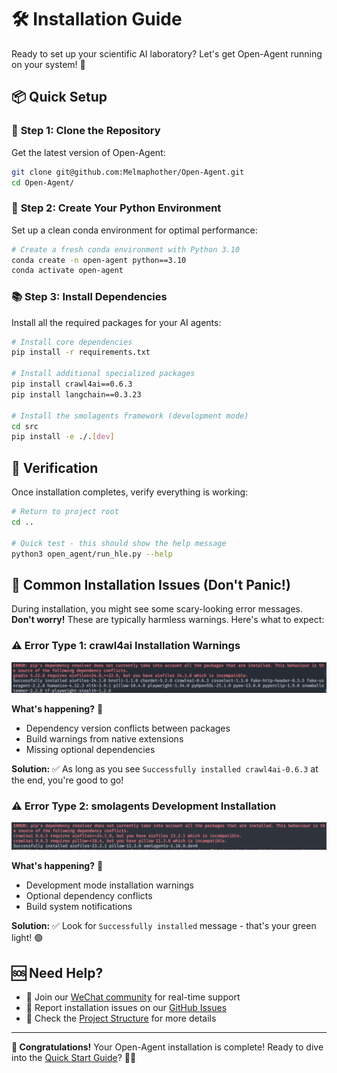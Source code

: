 # 🛠️ Installation Guide

Ready to set up your scientific AI laboratory? Let's get Open-Agent running on your system! 🚀

## 📦 Quick Setup

### 🔄 **Step 1: Clone the Repository**
Get the latest version of Open-Agent:

```bash
git clone git@github.com:Melmaphother/Open-Agent.git
cd Open-Agent/
```

### 🐍 **Step 2: Create Your Python Environment**
Set up a clean conda environment for optimal performance:

```bash
# Create a fresh conda environment with Python 3.10
conda create -n open-agent python==3.10
conda activate open-agent
```

### 📚 **Step 3: Install Dependencies**
Install all the required packages for your AI agents:

```bash
# Install core dependencies
pip install -r requirements.txt

# Install additional specialized packages
pip install crawl4ai==0.6.3
pip install langchain==0.3.23

# Install the smolagents framework (development mode)
cd src
pip install -e ./.[dev]
```

## 🎉 Verification

Once installation completes, verify everything is working:

```bash
# Return to project root
cd ..

# Quick test - this should show the help message
python3 open_agent/run_hle.py --help
```

## 🚨 Common Installation Issues (Don't Panic!)

During installation, you might see some scary-looking error messages. **Don't worry!** These are typically harmless warnings. Here's what to expect:

### ⚠️ **Error Type 1: crawl4ai Installation Warnings**

![pip error 1](../assets/pip_error1.png)

**What's happening?** 🤔 
- Dependency version conflicts between packages
- Build warnings from native extensions
- Missing optional dependencies

**Solution:** ✅ As long as you see `Successfully installed crawl4ai-0.6.3` at the end, you're good to go!

### ⚠️ **Error Type 2: smolagents Development Installation**

![pip error 2](../assets/pip_error2.png)

**What's happening?** 🤔
- Development mode installation warnings
- Optional dependency conflicts
- Build system notifications

**Solution:** ✅ Look for `Successfully installed` message - that's your green light! 🟢

## 🆘 Need Help?

- 💬 Join our [WeChat community](../assets/wechat.jpeg) for real-time support
- 🐛 Report installation issues on our [GitHub Issues](https://github.com/Melmaphother/Open-Agent/issues)
- 📖 Check the [Project Structure](project_structure.md) for more details

---

**🎉 Congratulations!** Your Open-Agent installation is complete! Ready to dive into the [Quick Start Guide](quickstart.md)? 🚀✨